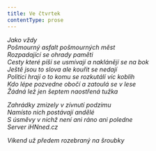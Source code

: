 ```yaml
---
title: Ve čtvrtek
contentType: prose
---
```


<section>

_Jako vždy  
Pošmourný asfalt pošmourných měst  
Rozpadající se ohrady paměti  
Cesty které píší se usmívají a naklánějí se na bok  
Ještě jsou to slova ale kouřit se nedají  
Politici hrají o to komu se rozkutálí víc koblih  
Kdo lépe pozvedne obočí a zatoulá se v lese  
Žádná lež jen šeptem naostřená tužka_

</section>

<section>

_Zahrádky zmizely v zívnutí podzimu  
Namísto nich postávají andělé  
S úsměvy v nichž není ani ráno ani poledne  
Server iHNned.cz_

</section>

<section>

_Víkend už předem rozebraný na šroubky_

</section>
